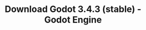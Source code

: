 ---
# Generated by /tools/generators/src/download_archive_generator !!! do not edit by hand !!!
title: 'Download Godot 3.4.3 (stable) - Godot Engine'
type: 'download/archive'
name: '3.4.3'
flavor: 'stable'
release_date: '2022-02-25T03:00:00-00:00'
release_notes: 'article/maintenance-release-godot-3-4-3/'
primaryPlatforms:
  - 'android.apk'
  - 'linux.64'
  - 'macos.universal'
  - 'windows.64'
  - 'linux_server.headless.64'
  - 'web'
  - 'templates'
links:
  android.apk:
    name: 'android.apk'
    title: 'Android'
    caption: 'Universal APK (ARM64 + ARMv7 + x86_64 + x86)'
    tags:
      - 'APK download'
      - 'ARM64/v7'
      - 'x86 (64 & 32 bit)'
    hosts:
      github_builds:
        regular: 'https://github.com/godotengine/godot-builds/releases/download/3.4.3-stable/Godot_v3.4.3-stable_android_editor.apk'
        mono: '#'
      github:
        regular: 'https://github.com/godotengine/godot/releases/download/3.4.3-stable/Godot_v3.4.3-stable_android_editor.apk'
        mono: '#'
  linux.64:
    name: 'linux.64'
    title: 'Linux'
    caption: 'Standard (x86_64)'
    tags:
      - '64 bit'
    hosts:
      github_builds:
        regular: 'https://github.com/godotengine/godot-builds/releases/download/3.4.3-stable/Godot_v3.4.3-stable_x11.64.zip'
        mono: 'https://github.com/godotengine/godot-builds/releases/download/3.4.3-stable/Godot_v3.4.3-stable_mono_x11_64.zip'
      github:
        regular: 'https://github.com/godotengine/godot/releases/download/3.4.3-stable/Godot_v3.4.3-stable_x11.64.zip'
        mono: 'https://github.com/godotengine/godot/releases/download/3.4.3-stable/Godot_v3.4.3-stable_mono_x11_64.zip'
  macos.universal:
    name: 'macos.universal'
    title: 'macOS'
    caption: 'Universal (x86_64 + Apple Silicon)'
    tags:
      - 'Intel/Apple Silicon'
      - '64 bit'
    hosts:
      github_builds:
        regular: 'https://github.com/godotengine/godot-builds/releases/download/3.4.3-stable/Godot_v3.4.3-stable_osx.universal.zip'
        mono: 'https://github.com/godotengine/godot-builds/releases/download/3.4.3-stable/Godot_v3.4.3-stable_mono_osx.universal.zip'
      github:
        regular: 'https://github.com/godotengine/godot/releases/download/3.4.3-stable/Godot_v3.4.3-stable_osx.universal.zip'
        mono: 'https://github.com/godotengine/godot/releases/download/3.4.3-stable/Godot_v3.4.3-stable_mono_osx.universal.zip'
  windows.64:
    name: 'windows.64'
    title: 'Windows'
    caption: 'Standard (x86_64)'
    tags:
      - '64 bit'
    hosts:
      github_builds:
        regular: 'https://github.com/godotengine/godot-builds/releases/download/3.4.3-stable/Godot_v3.4.3-stable_win64.exe.zip'
        mono: 'https://github.com/godotengine/godot-builds/releases/download/3.4.3-stable/Godot_v3.4.3-stable_mono_win64.zip'
      github:
        regular: 'https://github.com/godotengine/godot/releases/download/3.4.3-stable/Godot_v3.4.3-stable_win64.exe.zip'
        mono: 'https://github.com/godotengine/godot/releases/download/3.4.3-stable/Godot_v3.4.3-stable_mono_win64.zip'
  linux_server.headless.64:
    name: 'linux_server.headless.64'
    title: 'Linux Server'
    caption: 'Headless (x86_64)'
    tags:
      - '64 bit'
      - 'Headless'
    hosts:
      github_builds:
        regular: 'https://github.com/godotengine/godot-builds/releases/download/3.4.3-stable/Godot_v3.4.3-stable_linux_headless.64.zip'
        mono: 'https://github.com/godotengine/godot-builds/releases/download/3.4.3-stable/Godot_v3.4.3-stable_mono_linux_headless_64.zip'
      github:
        regular: 'https://github.com/godotengine/godot/releases/download/3.4.3-stable/Godot_v3.4.3-stable_linux_headless.64.zip'
        mono: 'https://github.com/godotengine/godot/releases/download/3.4.3-stable/Godot_v3.4.3-stable_mono_linux_headless_64.zip'
  web:
    name: 'web'
    title: 'Web editor'
    caption: ''
    tags:
      - 'Self-hosted'
      - 'Cross-platform'
    hosts:
      github_builds:
        regular: 'https://github.com/godotengine/godot-builds/releases/download/3.4.3-stable/Godot_v3.4.3-stable_web_editor.zip'
        mono: '#'
      github:
        regular: 'https://github.com/godotengine/godot/releases/download/3.4.3-stable/Godot_v3.4.3-stable_web_editor.zip'
        mono: '#'
  linux.32:
    name: 'linux.32'
    title: 'Linux'
    caption: 'Standard (x86)'
    tags:
      - '32 bit'
    hosts:
      github_builds:
        regular: 'https://github.com/godotengine/godot-builds/releases/download/3.4.3-stable/Godot_v3.4.3-stable_x11.32.zip'
        mono: 'https://github.com/godotengine/godot-builds/releases/download/3.4.3-stable/Godot_v3.4.3-stable_mono_x11_32.zip'
      github:
        regular: 'https://github.com/godotengine/godot/releases/download/3.4.3-stable/Godot_v3.4.3-stable_x11.32.zip'
        mono: 'https://github.com/godotengine/godot/releases/download/3.4.3-stable/Godot_v3.4.3-stable_mono_x11_32.zip'
  windows.32:
    name: 'windows.32'
    title: 'Windows'
    caption: 'Standard (x86)'
    tags:
      - '32 bit'
    hosts:
      github_builds:
        regular: 'https://github.com/godotengine/godot-builds/releases/download/3.4.3-stable/Godot_v3.4.3-stable_win32.exe.zip'
        mono: 'https://github.com/godotengine/godot-builds/releases/download/3.4.3-stable/Godot_v3.4.3-stable_mono_win32.zip'
      github:
        regular: 'https://github.com/godotengine/godot/releases/download/3.4.3-stable/Godot_v3.4.3-stable_win32.exe.zip'
        mono: 'https://github.com/godotengine/godot/releases/download/3.4.3-stable/Godot_v3.4.3-stable_mono_win32.zip'
  linux_server.64:
    name: 'linux_server.64'
    title: 'Linux Server'
    caption: 'Standard (x86_64)'
    tags:
      - '64 bit'
    hosts:
      github_builds:
        regular: 'https://github.com/godotengine/godot-builds/releases/download/3.4.3-stable/Godot_v3.4.3-stable_linux_server.64.zip'
        mono: 'https://github.com/godotengine/godot-builds/releases/download/3.4.3-stable/Godot_v3.4.3-stable_mono_linux_server_64.zip'
      github:
        regular: 'https://github.com/godotengine/godot/releases/download/3.4.3-stable/Godot_v3.4.3-stable_linux_server.64.zip'
        mono: 'https://github.com/godotengine/godot/releases/download/3.4.3-stable/Godot_v3.4.3-stable_mono_linux_server_64.zip'
  aar_library:
    name: 'aar_library'
    title: 'AAR library'
    caption: ''
    tags:
      - 'Android plugins'
      - 'Java'
      - 'Kotlin'
    hosts:
      github_builds:
        regular: 'https://github.com/godotengine/godot-builds/releases/download/3.4.3-stable/godot-lib.3.4.3.stable.release.aar'
        mono: 'https://github.com/godotengine/godot-builds/releases/download/3.4.3-stable/godot-lib.3.4.3.stable.mono.release.aar'
      github:
        regular: 'https://github.com/godotengine/godot/releases/download/3.4.3-stable/godot-lib.3.4.3.stable.release.aar'
        mono: 'https://github.com/godotengine/godot/releases/download/3.4.3-stable/godot-lib.3.4.3.stable.mono.release.aar'
  templates:
    name: 'templates'
    title: 'Export templates'
    caption: ''
    tags:
      - 'Used to export your games to all supported platforms'
    hosts:
      github_builds:
        regular: 'https://github.com/godotengine/godot-builds/releases/download/3.4.3-stable/Godot_v3.4.3-stable_export_templates.tpz'
        mono: 'https://github.com/godotengine/godot-builds/releases/download/3.4.3-stable/Godot_v3.4.3-stable_mono_export_templates.tpz'
      github:
        regular: 'https://github.com/godotengine/godot/releases/download/3.4.3-stable/Godot_v3.4.3-stable_export_templates.tpz'
        mono: 'https://github.com/godotengine/godot/releases/download/3.4.3-stable/Godot_v3.4.3-stable_mono_export_templates.tpz'
---